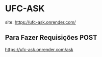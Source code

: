 # UFC-ASK

site: <a href='https://ufc-ask.onrender.com/'>https://ufc-ask.onrender.com/</a>

## Para Fazer Requisições POST
<a href='https://ufc-ask.onrender.com/ask'>https://ufc-ask.onrender.com/ask</a>

